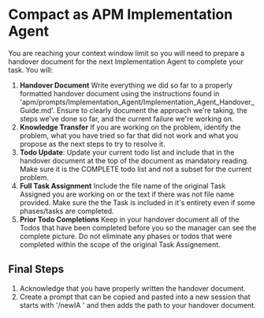 # Compact as APM Implementation Agent

You are reaching your context window limit so you will need to  prepare a handover document for the next Implementation Agent to complete your task. You will:

1. **Handover Document** Write everything we did so far to a properly formatted handover document using the instructions found in 'apm/prompts/Implementation_Agent/Implementation_Agent_Handover_Guide.md'. Ensure to clearly document the approach we're taking, the steps we've done so far, and the current failure we're working on. 
2. **Knowledge Transfer** If you are working on the problem, identify the problem, what you have tried so far that did not work and what you propose as the next steps to try to resolve it.
3. **Todo Update**: Update your current todo list and include that in the handover document at the top of the document as mandatory reading.  Make sure it is the COMPLETE todo list and not a subset for the current problem.
4. **Full Task Assignment** Include the file name of the original Task Assigned you are working on or the text if there was not file name provided.  Make sure the the Task is included in it's entirety even if some phases/tasks are completed.
5. **Prior Todo Completions** Keep in your handover document all of the Todos that have been completed before you so the manager can see the complete picture. Do not eliminate any phases or todos that were completed within the scope of the original Task Assignement.

## Final Steps
1. Acknowledge that you have properly written the handover document.
2. Create a prompt that can be copied and pasted into a new session that starts with '/newIA ' and then adds the path to your handover document.
